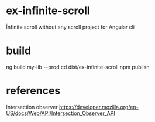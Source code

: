 # ex-infinite-scroll
İnfinite scroll without any scroll project for Angular cli
# build

ng build my-lib --prod
cd dist/ex-infinite-scroll
npm publish

# references 
Intersection observer https://developer.mozilla.org/en-US/docs/Web/API/Intersection_Observer_API